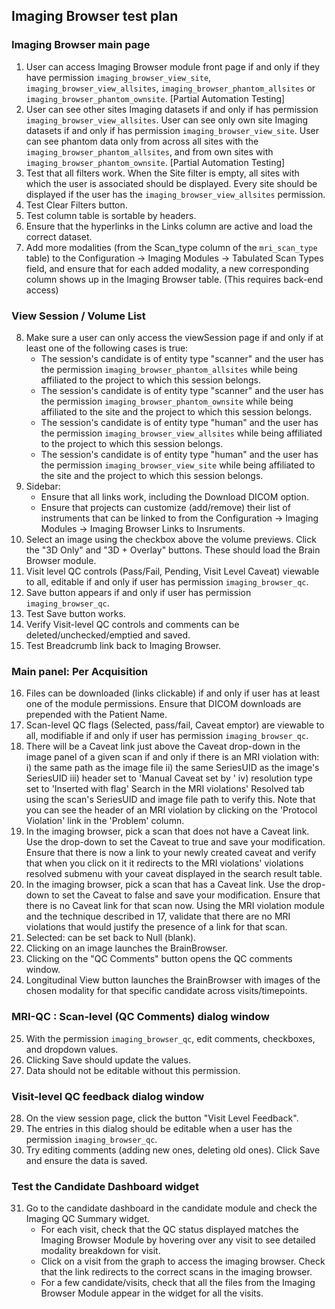 ## Imaging Browser test plan
	
### Imaging Browser main page
1. User can access Imaging Browser module front page if and only if they have permission `imaging_browser_view_site`, `imaging_browser_view_allsites`, `imaging_browser_phantom_allsites` or `imaging_browser_phantom_ownsite`.
 [Partial Automation Testing]
2. User can see other sites Imaging datasets if and only if has permission `imaging_browser_view_allsites`. User can see only own site Imaging datasets if and only if has permission `imaging_browser_view_site`. User can see phantom data only from across all sites with the `imaging_browser_phantom_allsites`, and from own sites with `imaging_browser_phantom_ownsite`. 
 [Partial Automation Testing]
3. Test that all filters work. When the Site filter is empty, all sites with which the user is associated should be displayed. Every site should be displayed if the user has the `imaging_browser_view_allsites` permission.
4. Test Clear Filters button.
5. Test column table is sortable by headers.
6. Ensure that the hyperlinks in the Links column are active and load the correct dataset.
7. Add more modalities (from the Scan_type column of the `mri_scan_type` table) to the Configuration -> Imaging Modules -> Tabulated Scan Types field, and ensure that for each added modality, a new corresponding column shows up in the Imaging Browser table. (This requires back-end access)

### View Session / Volume List
8. Make sure a user can only access the viewSession page if and only if at least one of the following cases is true:
   - The session's candidate is of entity type "scanner" and the user has the permission `imaging_browser_phantom_allsites` while being affiliated to the project to which this session belongs.
   - The session's candidate is of entity type "scanner" and the user has the permission `imaging_browser_phantom_ownsite` while being affiliated to the site and the project to which this session belongs.
   - The session's candidate is of entity type "human" and the user has the permission `imaging_browser_view_allsites` while being affiliated to the project to which this session belongs.
   - The session's candidate is of entity type "human" and the user has the permission `imaging_browser_view_site` while being affiliated to the site and the project to which this session belongs.
9. Sidebar:  
   - Ensure that all links work, including the Download DICOM option. 
   - Ensure that projects can customize (add/remove) their list of instruments that can be linked to from the Configuration -> Imaging Modules -> Imaging Browser Links to Insruments.
10. Select an image using the checkbox above the volume previews. Click the "3D Only" and "3D + Overlay" buttons. These should load the Brain Browser module.
11. Visit level QC controls (Pass/Fail, Pending, Visit Level Caveat) viewable to all, editable if and only if user has permission `imaging_browser_qc`.
12. Save button appears if and only if user has permission `imaging_browser_qc`.
13. Test Save button works.
14. Verify Visit-level QC controls and comments can be deleted/unchecked/emptied and saved.
15. Test Breadcrumb link back to Imaging Browser.

### Main panel:  Per Acquisition
16. Files can be downloaded (links clickable) if and only if user has at least one of the module permissions. Ensure that DICOM downloads are
prepended with the Patient Name.
17. Scan-level QC flags (Selected, pass/fail, Caveat emptor) are viewable to all, modifiable if and only if user has permission `imaging_browser_qc`.  
18. There will be a Caveat link just above the Caveat drop-down in the image panel of a given scan if and only if there is an MRI violation with:
       i) the same path as the image file
       ii) the same SeriesUID as the image's SeriesUID
       iii) header set to 'Manual Caveat set by <username>'
       iv) resolution type set to 'Inserted with flag'
    Search in the MRI violations' Resolved tab using the scan's SeriesUID and image file path to verify this. Note that you can see the header
    of an MRI violation by clicking on the 'Protocol Violation' link in the 'Problem' column.
19. In the imaging browser, pick a scan that does not have a Caveat link. Use the drop-down to set the Caveat to true and save your modification.
    Ensure that there is now a link to your newly created caveat and verify that when you click on it it redirects to the MRI violations' violations
    resolved submenu with your caveat displayed in the search result table.
20. In the imaging browser, pick a scan that has a Caveat link. Use the drop-down to set the Caveat to false and save your modification.
    Ensure that there is no Caveat link for that scan now. Using the MRI violation module and the technique described in 17, validate that there
    are no MRI violations that would justify the presence of a link for that scan.
21. Selected:  can be set back to Null (blank).
22. Clicking on an image launches the BrainBrowser.
23. Clicking on the "QC Comments" button opens the QC comments window.
24. Longitudinal View button launches the BrainBrowser with images of the chosen modality for that specific candidate across visits/timepoints.

### MRI-QC : Scan-level (QC Comments) dialog window
25. With the permission `imaging_browser_qc`, edit comments, checkboxes, and dropdown values. 
26. Clicking Save should update the values.
27. Data should not be editable without this permission.

### Visit-level QC feedback dialog window
28. On the view session page, click the button "Visit Level Feedback".
29. The entries in this dialog should be editable when a user has the permission `imaging_browser_qc`.
30. Try editing comments (adding new ones, deleting old ones). Click Save and ensure the data is saved.

### Test the Candidate Dashboard widget
31. Go to the candidate dashboard in the candidate module and check the Imaging QC Summary widget.
    - For each visit, check that the QC status displayed matches the Imaging Browser Module by hovering over any visit to see detailed modality breakdown for visit.
    - Click on a visit from the graph to access the imaging browser. Check that the link redirects to the correct scans in the imaging browser.
    - For a few candidate/visits, check that all the files from the Imaging Browser Module appear in the widget for all the visits.
